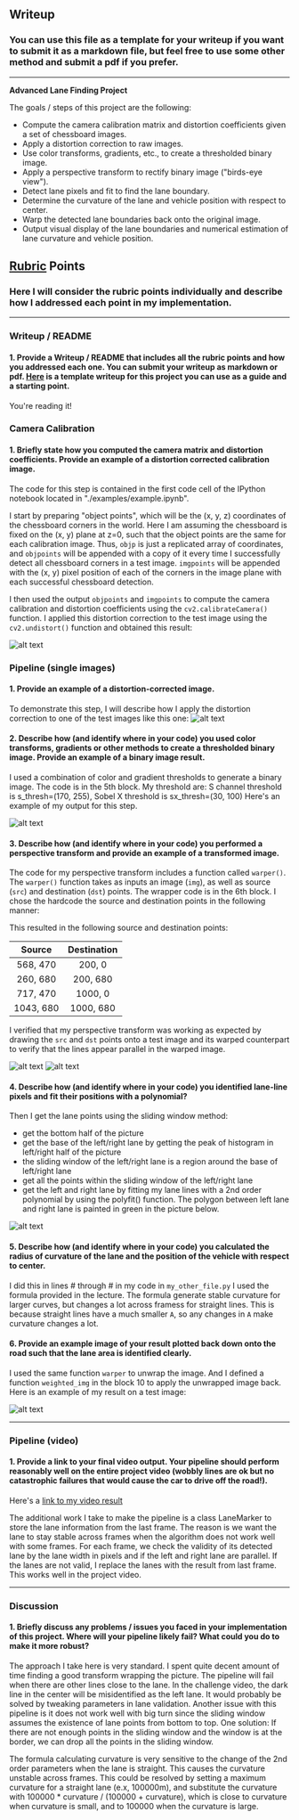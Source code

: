 ## Writeup

### You can use this file as a template for your writeup if you want to submit it as a markdown file, but feel free to use some other method and submit a pdf if you prefer.

---

**Advanced Lane Finding Project**

The goals / steps of this project are the following:

* Compute the camera calibration matrix and distortion coefficients given a set of chessboard images.
* Apply a distortion correction to raw images.
* Use color transforms, gradients, etc., to create a thresholded binary image.
* Apply a perspective transform to rectify binary image ("birds-eye view").
* Detect lane pixels and fit to find the lane boundary.
* Determine the curvature of the lane and vehicle position with respect to center.
* Warp the detected lane boundaries back onto the original image.
* Output visual display of the lane boundaries and numerical estimation of lane curvature and vehicle position.

[//]: # (Image References)

[image1]: ./camera_calout_undis/calibration2.jpg "Undistorted"
[image3]: ./test_images_out/straight_lines1_out.jpg "Binary Example"
[image4]: ./test_images_out/straight_lines1_draw_region.jpg "Warp Example"
[image5]: ./test_images_out/straight_lines1_warped_lane_marking.jpg "Lane region marked green"
[image6]: ./test_images_out/straight_lines1_warped_lane_marking_result.jpg "Output"
[image7]: ./test_images_out/straight_lines1_warped.jpg
[video1]: ./output_video/project_video.mp4 "Video"

## [Rubric](https://review.udacity.com/#!/rubrics/571/view) Points

### Here I will consider the rubric points individually and describe how I addressed each point in my implementation.  

---

### Writeup / README

#### 1. Provide a Writeup / README that includes all the rubric points and how you addressed each one.  You can submit your writeup as markdown or pdf.  [Here](https://github.com/udacity/CarND-Advanced-Lane-Lines/blob/master/writeup_template.md) is a template writeup for this project you can use as a guide and a starting point.  

You're reading it!

### Camera Calibration

#### 1. Briefly state how you computed the camera matrix and distortion coefficients. Provide an example of a distortion corrected calibration image.

The code for this step is contained in the first code cell of the IPython notebook located in "./examples/example.ipynb".

I start by preparing "object points", which will be the (x, y, z) coordinates of the chessboard corners in the world. Here I am assuming the chessboard is fixed on the (x, y) plane at z=0, such that the object points are the same for each calibration image.  Thus, `objp` is just a replicated array of coordinates, and `objpoints` will be appended with a copy of it every time I successfully detect all chessboard corners in a test image.  `imgpoints` will be appended with the (x, y) pixel position of each of the corners in the image plane with each successful chessboard detection.  

I then used the output `objpoints` and `imgpoints` to compute the camera calibration and distortion coefficients using the `cv2.calibrateCamera()` function.  I applied this distortion correction to the test image using the `cv2.undistort()` function and obtained this result: 

![alt text][image1]

### Pipeline (single images)

#### 1. Provide an example of a distortion-corrected image.

To demonstrate this step, I will describe how I apply the distortion correction to one of the test images like this one:
![alt text][image1]

#### 2. Describe how (and identify where in your code) you used color transforms, gradients or other methods to create a thresholded binary image.  Provide an example of a binary image result.

I used a combination of color and gradient thresholds to generate a binary image. The code is in the 5th block.
My threshold are:
S channel threshold is s_thresh=(170, 255), Sobel X threshold is sx_thresh=(30, 100)
Here's an example of my output for this step.

![alt text][image3]

#### 3. Describe how (and identify where in your code) you performed a perspective transform and provide an example of a transformed image.

The code for my perspective transform includes a function called `warper()`. The `warper()` function takes as inputs an image (`img`), as well as source (`src`) and destination (`dst`) points. The wrapper code is in the 6th block. I chose the hardcode the source and destination points in the following manner:

This resulted in the following source and destination points:

| Source        | Destination   | 
|:-------------:|:-------------:| 
| 568, 470      | 200, 0        | 
| 260, 680      | 200, 680      |
| 717, 470      | 1000, 0       |
| 1043, 680     | 1000, 680     |

I verified that my perspective transform was working as expected by drawing the `src` and `dst` points onto a test image and its warped counterpart to verify that the lines appear parallel in the warped image.

![alt text][image4]
![alt text][image7]

#### 4. Describe how (and identify where in your code) you identified lane-line pixels and fit their positions with a polynomial?

Then I get the lane points using the sliding window method:
- get the bottom half of the picture
- get the base of the left/right lane by getting the peak of histogram in left/right half of the picture
- the sliding window of the left/right lane is a region around the base of left/right lane 
- get all the points within the sliding window of the left/right lane
- get the left and right lane by fitting my lane lines with a 2nd order polynomial by using the polyfit() function. The polygon between left lane and right lane is painted in green in the picture below.

![alt text][image5]

#### 5. Describe how (and identify where in your code) you calculated the radius of curvature of the lane and the position of the vehicle with respect to center.

I did this in lines # through # in my code in `my_other_file.py`
I used the formula provided in the lecture. The formula generate stable curvature for larger curves, but changes a lot across framess for straight lines. This is because straight lines have a much smaller `A`, so any changes in `A` make curvature changes a lot. 

#### 6. Provide an example image of your result plotted back down onto the road such that the lane area is identified clearly.

I used the same function `warper` to unwrap the image. And I defined a function `weighted_img` in the block 10 to apply the unwrapped image back.
Here is an example of my result on a test image:

![alt text][image6]

---

### Pipeline (video)

#### 1. Provide a link to your final video output.  Your pipeline should perform reasonably well on the entire project video (wobbly lines are ok but no catastrophic failures that would cause the car to drive off the road!).

Here's a [link to my video result](./project_video.mp4)

The additional work I take to make the pipeline is a class LaneMarker to store the lane information from the last frame. The reason is we want the lane to stay stable across frames when the algorithm does not work well with some frames. For each frame, we check the validity of its detected lane by the lane width in pixels and if the left and right lane are parallel. If the lanes are not valid, I replace the lanes with the result from last frame. This works well in the project video. 

---

### Discussion

#### 1. Briefly discuss any problems / issues you faced in your implementation of this project.  Where will your pipeline likely fail?  What could you do to make it more robust?


The approach I take here is very standard. I spent quite decent amount of time finding a good transform wrapping the picture. The pipeline will fail when there are other lines close to the lane. In the challenge video, the dark line in the center will be misidentified as the left lane. It would probably be solved by tweaking parameters in lane validation. Another issue with this pipeline is it does not work well with big turn since the sliding window assumes the existence of lane points from bottom to top. One solution: If there are not enough points in the sliding window and the window is at the border, we can drop all the points in the sliding window.

The formula calculating curvature is very sensitive to the change of the 2nd order parameters when the lane is straight. This causes the curvature unstable across frames. This could be resolved by setting a maximum curvature for a straight lane (e.x, 100000m), and substitute the curvature with 100000 * curvature / (100000 + curvature), which is close to curvature when curvature is small, and to 100000 when the curvature is large.
